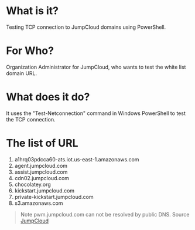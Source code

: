 # What is it?
Testing TCP connection to JumpCloud domains using PowerShell.
# For Who?
Organization Administrator for JumpCloud, who wants to test the white list domain URL.
# What does it do?
It uses the "Test-Netconnection" command in Windows PowerShell to test the TCP connection.
# The list of URL
1. a1hrq03pdcca60-ats.iot.us-east-1.amazonaws.com
2. agent.jumpcloud.com
3. assist.jumpcloud.com
4. cdn02.jumpcloud.com
5. chocolatey.org
6. kickstart.jumpcloud.com
7. private-kickstart.jumpcloud.com
8. s3.amazonaws.com
> Note pwm.jumpcloud.com can not be resolved by public DNS.
Source [JumpCloud](https://jumpcloud.com/support/agent-networking-and-port-requirements)
